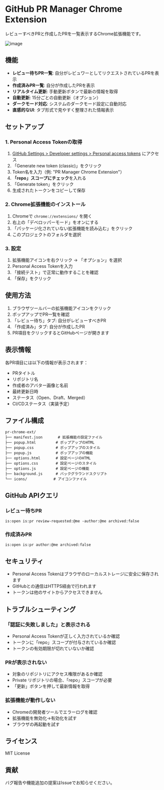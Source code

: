 # GitHub PR Manager Chrome Extension

レビューすべきPRと作成したPRを一覧表示するChrome拡張機能です。

![image](https://github.com/user-attachments/assets/f04e390a-fe68-4b7e-876d-a2d22aa706eb)

## 機能

- **レビュー待ちPR一覧**: 自分がレビュワーとしてリクエストされているPRを表示
- **作成済みPR一覧**: 自分が作成したPRを表示
- **リアルタイム更新**: 手動更新ボタンで最新の情報を取得
- **自動更新**: 15分ごとの自動更新（オプション）
- **ダークモード対応**: システムのダークモード設定に自動対応
- **直感的なUI**: タブ形式で見やすく整理された情報表示

## セットアップ

### 1. Personal Access Tokenの取得

1. [GitHub Settings > Developer settings > Personal access tokens](https://github.com/settings/tokens) にアクセス
2. 「Generate new token (classic)」をクリック
3. Token名を入力（例: "PR Manager Chrome Extension"）
4. **「repo」スコープにチェック**を入れる
5. 「Generate token」をクリック
6. 生成されたトークンをコピーして保存

### 2. Chrome拡張機能のインストール

1. Chromeで `chrome://extensions/` を開く
2. 右上の「デベロッパーモード」をオンにする
3. 「パッケージ化されていない拡張機能を読み込む」をクリック
4. このプロジェクトのフォルダを選択

### 3. 設定

1. 拡張機能アイコンを右クリック → 「オプション」を選択
2. Personal Access Tokenを入力
3. 「接続テスト」で正常に動作することを確認
4. 「保存」をクリック

## 使用方法

1. ブラウザツールバーの拡張機能アイコンをクリック
2. ポップアップでPR一覧を確認
3. 「レビュー待ち」タブ: 自分がレビューすべきPR
4. 「作成済み」タブ: 自分が作成したPR
5. PR項目をクリックするとGitHubページが開きます

## 表示情報

各PR項目には以下の情報が表示されます：

- PRタイトル
- リポジトリ名
- 作成者のアバター画像と名前
- 最終更新日時
- ステータス（Open、Draft、Merged）
- CI/CDステータス（実装予定）

## ファイル構成

```
pr-chrome-ext/
├── manifest.json       # 拡張機能の設定ファイル
├── popup.html         # ポップアップのHTML
├── popup.css          # ポップアップのスタイル
├── popup.js           # ポップアップの機能
├── options.html       # 設定ページのHTML
├── options.css        # 設定ページのスタイル
├── options.js         # 設定ページの機能
├── background.js      # バックグラウンドスクリプト
└── icons/            # アイコンファイル
```

## GitHub APIクエリ

### レビュー待ちPR
```
is:open is:pr review-requested:@me -author:@me archived:false
```

### 作成済みPR
```
is:open is:pr author:@me archived:false
```

## セキュリティ

- Personal Access Tokenはブラウザのローカルストレージに安全に保存されます
- GitHubとの通信はHTTPS経由で行われます
- トークンは他のサイトからアクセスできません

## トラブルシューティング

### 「認証に失敗しました」と表示される
- Personal Access Tokenが正しく入力されているか確認
- トークンに「repo」スコープが付与されているか確認
- トークンの有効期限が切れていないか確認

### PRが表示されない
- 対象のリポジトリにアクセス権限があるか確認
- Private リポジトリの場合、「repo」スコープが必要
- 「更新」ボタンを押して最新情報を取得

### 拡張機能が動作しない
- Chromeの開発者ツールでエラーログを確認
- 拡張機能を無効化→有効化を試す
- ブラウザの再起動を試す

## ライセンス

MIT License

## 貢献

バグ報告や機能追加の提案はIssueでお知らせください。
